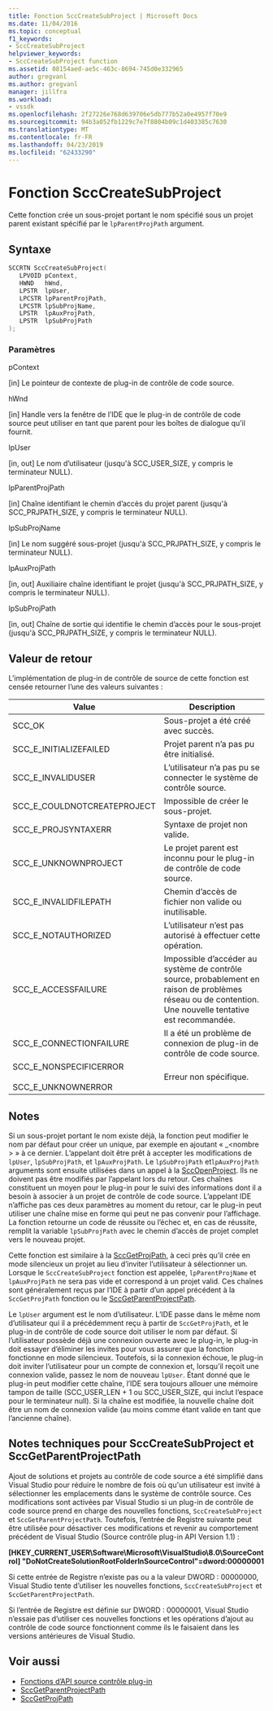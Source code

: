 ```yaml
---
title: Fonction SccCreateSubProject | Microsoft Docs
ms.date: 11/04/2016
ms.topic: conceptual
f1_keywords:
- SccCreateSubProject
helpviewer_keywords:
- SccCreateSubProject function
ms.assetid: 08154aed-ae5c-463c-8694-745d0e332965
author: gregvanl
ms.author: gregvanl
manager: jillfra
ms.workload:
- vssdk
ms.openlocfilehash: 2f27226e768d639706e5db777b52a0e4957f70e9
ms.sourcegitcommit: 94b3a052fb1229c7e7f8804b09c1d403385c7630
ms.translationtype: MT
ms.contentlocale: fr-FR
ms.lasthandoff: 04/23/2019
ms.locfileid: "62433290"
---
```

# <a name="scccreatesubproject-function"></a>Fonction SccCreateSubProject
Cette fonction crée un sous-projet portant le nom spécifié sous un projet parent existant spécifié par le `lpParentProjPath` argument.

## <a name="syntax"></a>Syntaxe

```cpp
SCCRTN SccCreateSubProject(
   LPVOID pContext,
   HWND   hWnd,
   LPSTR  lpUser,
   LPCSTR lpParentProjPath,
   LPCSTR lpSubProjName,
   LPSTR  lpAuxProjPath,
   LPSTR  lpSubProjPath
);
```

### <a name="parameters"></a>Paramètres
 pContext

[in] Le pointeur de contexte de plug-in de contrôle de code source.

 hWnd

[in] Handle vers la fenêtre de l’IDE que le plug-in de contrôle de code source peut utiliser en tant que parent pour les boîtes de dialogue qu’il fournit.

 lpUser

[in, out] Le nom d’utilisateur (jusqu'à SCC_USER_SIZE, y compris le terminateur NULL).

 lpParentProjPath

[in] Chaîne identifiant le chemin d’accès du projet parent (jusqu'à SCC_PRJPATH_SIZE, y compris le terminateur NULL).

 lpSubProjName

[in] Le nom suggéré sous-projet (jusqu'à SCC_PRJPATH_SIZE, y compris le terminateur NULL).

 lpAuxProjPath

[in, out] Auxiliaire chaîne identifiant le projet (jusqu'à SCC_PRJPATH_SIZE, y compris le terminateur NULL).

 lpSubProjPath

[in, out] Chaîne de sortie qui identifie le chemin d’accès pour le sous-projet (jusqu'à SCC_PRJPATH_SIZE, y compris le terminateur NULL).

## <a name="return-value"></a>Valeur de retour
 L’implémentation de plug-in de contrôle de source de cette fonction est censée retourner l’une des valeurs suivantes :

|Value|Description|
|-----------|-----------------|
|SCC_OK|Sous-projet a été créé avec succès.|
|SCC_E_INITIALIZEFAILED|Projet parent n’a pas pu être initialisé.|
|SCC_E_INVALIDUSER|L’utilisateur n’a pas pu se connecter le système de contrôle source.|
|SCC_E_COULDNOTCREATEPROJECT|Impossible de créer le sous-projet.|
|SCC_E_PROJSYNTAXERR|Syntaxe de projet non valide.|
|SCC_E_UNKNOWNPROJECT|Le projet parent est inconnu pour le plug-in de contrôle de code source.|
|SCC_E_INVALIDFILEPATH|Chemin d’accès de fichier non valide ou inutilisable.|
|SCC_E_NOTAUTHORIZED|L’utilisateur n’est pas autorisé à effectuer cette opération.|
|SCC_E_ACCESSFAILURE|Impossible d’accéder au système de contrôle source, probablement en raison de problèmes réseau ou de contention. Une nouvelle tentative est recommandée.|
|SCC_E_CONNECTIONFAILURE|Il a été un problème de connexion de plug-in de contrôle de code source.|
|SCC_E_NONSPECIFICERROR<br /><br /> SCC_E_UNKNOWNERROR|Erreur non spécifique.|

## <a name="remarks"></a>Notes
 Si un sous-projet portant le nom existe déjà, la fonction peut modifier le nom par défaut pour créer un unique, par exemple en ajoutant « _\<nombre > » à ce dernier. L’appelant doit être prêt à accepter les modifications de `lpUser`, `lpSubProjPath`, et `lpAuxProjPath`. Le `lpSubProjPath` et`lpAuxProjPath` arguments sont ensuite utilisées dans un appel à la [SccOpenProject](../extensibility/sccopenproject-function.md). Ils ne doivent pas être modifiés par l’appelant lors du retour. Ces chaînes constituent un moyen pour le plug-in pour le suivi des informations dont il a besoin à associer à un projet de contrôle de code source. L’appelant IDE n’affiche pas ces deux paramètres au moment du retour, car le plug-in peut utiliser une chaîne mise en forme qui peut ne pas convenir pour l’affichage. La fonction retourne un code de réussite ou l’échec et, en cas de réussite, remplit la variable `lpSubProjPath` avec le chemin d’accès de projet complet vers le nouveau projet.

 Cette fonction est similaire à la [SccGetProjPath](../extensibility/sccgetprojpath-function.md), à ceci près qu’il crée en mode silencieux un projet au lieu d’inviter l’utilisateur à sélectionner un. Lorsque le `SccCreateSubProject` fonction est appelée, `lpParentProjName` et `lpAuxProjPath` ne sera pas vide et correspond à un projet valid. Ces chaînes sont généralement reçus par l’IDE à partir d’un appel précédent à la `SccGetProjPath` fonction ou le [SccGetParentProjectPath](../extensibility/sccgetparentprojectpath-function.md).

 Le `lpUser` argument est le nom d’utilisateur. L’IDE passe dans le même nom d’utilisateur qui il a précédemment reçu à partir de `SccGetProjPath`, et le plug-in de contrôle de code source doit utiliser le nom par défaut. Si l’utilisateur possède déjà une connexion ouverte avec le plug-in, le plug-in doit essayer d’éliminer les invites pour vous assurer que la fonction fonctionne en mode silencieux. Toutefois, si la connexion échoue, le plug-in doit inviter l’utilisateur pour un compte de connexion et, lorsqu’il reçoit une connexion valide, passez le nom de nouveau `lpUser`. Étant donné que le plug-in peut modifier cette chaîne, l’IDE sera toujours allouer une mémoire tampon de taille (SCC_USER_LEN + 1 ou SCC_USER_SIZE, qui inclut l’espace pour le terminateur null). Si la chaîne est modifiée, la nouvelle chaîne doit être un nom de connexion valide (au moins comme étant valide en tant que l’ancienne chaîne).

## <a name="technical-notes-for-scccreatesubproject-and-sccgetparentprojectpath"></a>Notes techniques pour SccCreateSubProject et SccGetParentProjectPath
 Ajout de solutions et projets au contrôle de code source a été simplifié dans Visual Studio pour réduire le nombre de fois où qu'un utilisateur est invité à sélectionner les emplacements dans le système de contrôle source. Ces modifications sont activées par Visual Studio si un plug-in de contrôle de code source prend en charge des nouvelles fonctions, `SccCreateSubProject` et `SccGetParentProjectPath`. Toutefois, l’entrée de Registre suivante peut être utilisée pour désactiver ces modifications et revenir au comportement précédent de Visual Studio (Source contrôle plug-in API Version 1.1) :

 **[HKEY_CURRENT_USER\Software\Microsoft\VisualStudio\8.0\SourceControl] "DoNotCreateSolutionRootFolderInSourceControl"=dword:00000001**

 Si cette entrée de Registre n’existe pas ou a la valeur DWORD : 00000000, Visual Studio tente d’utiliser les nouvelles fonctions, `SccCreateSubProject` et `SccGetParentProjectPath`.

 Si l’entrée de Registre est définie sur DWORD : 00000001, Visual Studio n’essaie pas d’utiliser ces nouvelles fonctions et les opérations d’ajout au contrôle de code source fonctionnent comme ils le faisaient dans les versions antérieures de Visual Studio.

## <a name="see-also"></a>Voir aussi
- [Fonctions d’API source contrôle plug-in](../extensibility/source-control-plug-in-api-functions.md)
- [SccGetParentProjectPath](../extensibility/sccgetparentprojectpath-function.md)
- [SccGetProjPath](../extensibility/sccgetprojpath-function.md)
